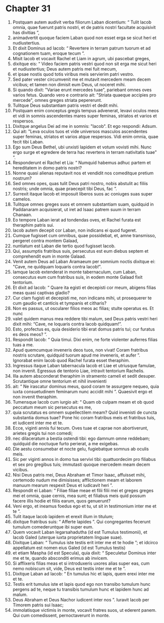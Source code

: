 # Chapter 31
1. Postquam autem audivit verba filiorum Laban dicentium: “ Tulit Iacob omnia, quae fuerunt patris nostri, et de patris nostri facultate acquisivit has divitias ”,
2. animadvertit quoque faciem Laban quod non esset erga se sicut heri et nudiustertius.
3. Et dixit Dominus ad Iacob: “ Revertere in terram patrum tuorum et ad cognationem tuam, eroque tecum ”.
4. Misit Iacob et vocavit Rachel et Liam in agrum, ubi pascebat greges,
5. dixitque eis: “ Video faciem patris vestri quod non sit erga me sicut heri et nudiustertius; Deus autem patris mei fuit mecum,
6. et ipsae nostis quod totis viribus meis servierim patri vestro.
7. Sed pater vester circumvenit me et mutavit mercedem meam decem vicibus; et tamen non dimisit eum Deus, ut noceret mihi.
8. Si quando dixit: "Variae erunt mercedes tuae", pariebant omnes oves varios fetus. Quando vero e contrario ait: "Striata quaeque accipies pro mercede", omnes greges striata pepererunt.
9. Tulitque Deus substantiam patris vestri et dedit mihi.
10. Postquam enim conceptus gregis tempus advenerat, levavi oculos meos et vidi in somnis ascendentes mares super feminas, striatos et varios et respersos.
11. Dixitque angelus Dei ad me in somnis: "Iacob". Et ego respondi: Adsum.
12. Qui ait: "Leva oculos tuos et vide universos masculos ascendentes super feminas, striatos et varios atque respersos. Vidi enim omnia, quae fecit tibi Laban.
13. Ego sum Deus Bethel, ubi unxisti lapidem et votum vovisti mihi. Nunc ergo surge et egredere de terra hac revertens in terram nativitatis tuae" ”.
14. Responderunt ei Rachel et Lia: “ Numquid habemus adhuc partem et hereditatem in domo patris nostri?
15. Nonne quasi alienas reputavit nos et vendidit nos comeditque pretium nostrum?
16. Sed omnes opes, quas tulit Deus patri nostro, nobis abstulit ac filiis nostris; unde omnia, quae praecepit tibi Deus, fac ”.
17. Surrexit itaque Iacob et imposuit liberos suos ac coniuges suas super camelos.
18. Tulitque omnes greges suos et omnem substantiam suam, quidquid in Paddanaram acquisierat, ut iret ad Isaac patrem suum in terram Chanaan.
19. Eo tempore Laban ierat ad tondendas oves, et Rachel furata est theraphim patris sui.
20. Iacob autem decepit cor Laban, non indicans ei quod fugeret.
21. Cumque fugisset cum omnibus, quae possidebat, et, amne transmisso, pergeret contra montem Galaad,
22. nuntiatum est Laban die tertio quod fugisset Iacob.
23. Qui, assumptis fratribus suis, persecutus est eum diebus septem et comprehendit eum in monte Galaad.
24. Venit autem Deus ad Laban Aramaeum per somnium noctis dixitque ei: "Cave, ne quidquam loquaris contra Iacob!".
25. Iamque Iacob extenderat in monte tabernaculum, cum Laban, consecutus eum cum fratribus suis, in eodem monte Galaad fixit tentorium.
26. Et dixit ad Iacob: “ Quare ita egisti et decepisti cor meum, abigens filias meas quasi captivas gladio?
27. Cur clam fugisti et decepisti me, non indicans mihi, ut prosequerer te cum gaudio et canticis et tympanis et citharis?
28. Non es passus, ut oscularer filios meos ac filias; stulte operatus es. Et nunc
29. valet quidem manus mea reddere tibi malum, sed Deus patris vestri heri dixit mihi: “Cave, ne loquaris contra Iacob quidquam!”.
30. Esto, profectus es, quia desiderio tibi erat domus patris tui; cur furatus es deos meos? ”.
31. Respondit Iacob: “ Quia timui. Dixi enim, ne forte violenter auferres filias tuas a me.
32. Apud quemcumque inveneris deos tuos, non vivat! Coram fratribus nostris scrutare, quidquid tuorum apud me inveneris, et aufer ”. Ignorabat enim Iacob quod Rachel furata esset theraphim.
33. Ingressus itaque Laban tabernacula Iacob et Liae et utriusque famulae, non invenit. Egressus de tentorio Liae, intravit tentorium Rachelis.
34. Illa autem absconderat theraphim in stramento cameli et sedit desuper. Scrutantique omne tentorium et nihil invenienti
35. ait: “ Ne irascatur dominus meus, quod coram te assurgere nequeo, quia iuxta consuetudinem feminarum nunc accidit mihi ”. Quaesivit ergo et non invenit theraphim.
36. Tumensque Iacob cum iurgio ait: “ Quam ob culpam meam et ob quod peccatum meum sic persecutus es me,
37. quia scrutatus es omnem supellectilem meam? Quid invenisti de cuncta substantia domus tuae? Pone hic coram fratribus meis et fratribus tuis, et iudicent inter me et te.
38. Ecce, viginti annis fui tecum. Oves tuae et caprae non abortiverunt, arietes gregis tui non comedi;
39. nec dilaceratum a bestia ostendi tibi: ego damnum omne reddebam; quidquid die noctuque furto perierat, a me exigebas.
40. Die aestu consumebar et nocte gelu, fugiebatque somnus ab oculis meis.
41. Sic per viginti annos in domo tua servivi tibi: quattuordecim pro filiabus et sex pro gregibus tuis; immutasti quoque mercedem meam decem vicibus.
42. Nisi Deus patris mei, Deus Abraham et Timor Isaac, affuisset mihi, certemodo nudum me dimisisses; afflictionem meam et laborem manuum mearum respexit Deus et iudicavit heri ”.
43. Respondit ei Laban: “ Filiae filiae meae et filii filii mei et greges greges mei et omnia, quae cernis, mea sunt; et filiabus meis quid possum facere illis hodie et filiis earum, quos genuerunt?
44. Veni ergo, et ineamus foedus ego et tu, ut sit in testimonium inter me et te ”.
45. Tulit itaque Iacob lapidem et erexit illum in titulum;
46. dixitque fratribus suis: “ Afferte lapides ”. Qui congregantes fecerunt tumulum comederuntque ibi super eum.
47. Quem vocavit Laban Iegarsahadutha (id est Tumulus testimonii), et Iacob Galed (uterque iuxta proprietatem linguae suae).
48. Dixitque Laban: “ Tumulus iste testis erit inter me et te hodie ”; et idcirco appellatum est nomen eius Galed (id est Tumulus testis)
49. et etiam Maspha (id est Specula), quia dixit: “ Speculetur Dominus inter me et te, quando absconditi erimus ab invicem.
50. Si afflixeris filias meas et si introduxeris uxores alias super eas, cum nemo nobiscum sit, vide, Deus est testis inter me et te ”.
51. Dixitque Laban ad Iacob: “ En tumulus hic et lapis, quem erexi inter me et te.
52. Testis erit tumulus iste et lapis quod ego non transibo tumulum hunc pergens ad te, neque tu transibis tumulum hunc et lapidem hunc ad malum.
53. Deus Abraham et Deus Nachor iudicent inter nos ”.
Iuravit Iacob per Timorem patris sui Isaac;
54. immolatisque victimis in monte, vocavit fratres suos, ut ederent panem. Qui cum comedissent, pernoctaverunt in monte.